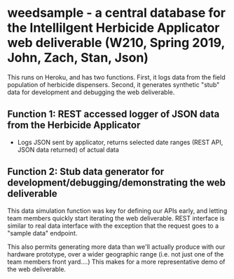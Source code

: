 # weedsample - a central database for the Intellilgent Herbicide Applicator web deliverable (W210, Spring 2019, John, Zach, Stan, Json)

This runs on Heroku, and has two functions.  First, it logs data from the field population of herbicide dispensers.   Second,
it generates synthetic "stub" data for development and debugging the web deliverable.

## Function 1: REST accessed logger of JSON data from the Herbicide Applicator

* Logs JSON sent by applicator, returns selected date ranges (REST API, JSON data returned) of actual data

## Function 2: Stub data generator for development/debugging/demonstrating the web deliverable

This data simulation function was key for defining our APIs early, and letting team members quickly start iterating
the web deliverable.   REST interface is similar to real data interface with the exception that the request
goes to a "sample data" endpoint.

This also permits generating more data than we'll actually produce with our hardware prototype, over a wider
geographic range (i.e. not just one of the team members front yard....)   This makes for a more representative
demo of the web deliverable.

